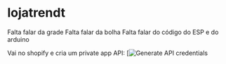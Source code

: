 # lojatrendt
Falta falar da grade
Falta falar da bolha
Falta falar do código do ESP e do arduino

Vai no shopify e cria um private app API: [![Generate API credentials](https://renanserrano.myshopify.com/admin/apps/private/new)
